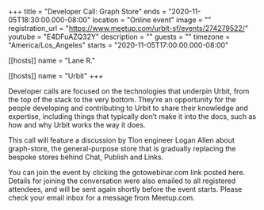+++
title = "Developer Call: Graph Store"
ends = "2020-11-05T18:30:00.000-08:00"
location = "Online event"
image = ""
registration_url = "https://www.meetup.com/urbit-sf/events/274279522/"
youtube = "E4DFuAZQ32Y"
description = ""
guests = ""
timezone = "America/Los_Angeles"
starts = "2020-11-05T17:00:00.000-08:00"

[[hosts]]
name = "Lane R."

[[hosts]]
name = "Urbit"
+++

Developer calls are focused on the technologies that underpin Urbit, from the top of the stack to the very bottom. They’re an opportunity for the people developing and contributing to Urbit to share their knowledge and expertise, including things that typically don’t make it into the docs, such as how and why Urbit works the way it does.

This call will feature a discussion by Tlon engineer Logan Allen about graph-store, the general-purpose store that is gradually replacing the bespoke stores behind Chat, Publish and Links.

You can join the event by clicking the gotowebinar.com link posted here. Details for joining the conversation were also emailed to all registered attendees, and will be sent again shortly before the event starts. Please check your email inbox for a message from Meetup.com.
